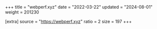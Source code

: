 +++
title = "webperf.xyz"
date = "2022-03-22"
updated = "2024-08-01"
weight = 201230

[extra]
source = "https://webperf.xyz"
ratio = 2
size = 197
+++
